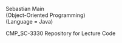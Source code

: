 Sebastian Main<br >
(Object-Oriented Programming)<br >
(Language = Java)<br >

CMP_SC-3330 Repository for Lecture Code
